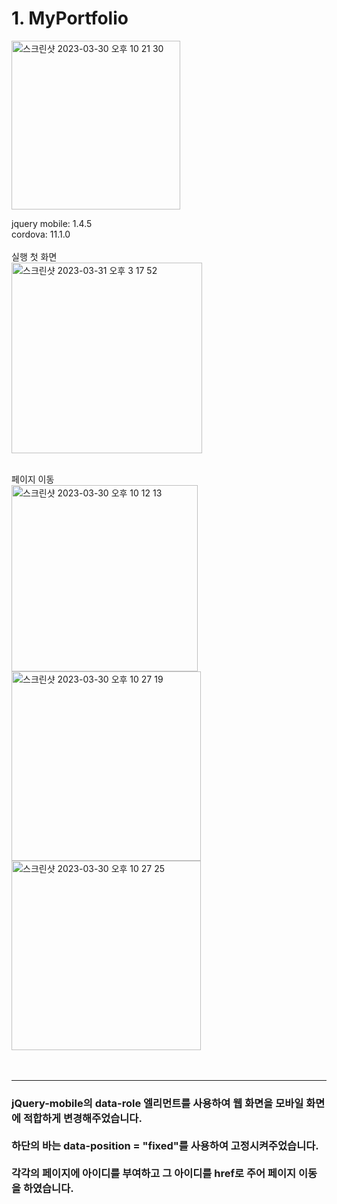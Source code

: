 <h1>1. MyPortfolio</h1>
<img width="270" alt="스크린샷 2023-03-30 오후 10 21 30" src="https://user-images.githubusercontent.com/114234223/228849582-7097cb36-b123-4441-8fcb-370220e63d94.png">

jquery mobile: 1.4.5 <br>
cordova: 11.1.0
<br><br>
실행 첫 화면 <br>
<img width="305" alt="스크린샷 2023-03-31 오후 3 17 52" src="https://user-images.githubusercontent.com/114234223/229038909-4f9595ab-2c6d-4172-b51a-74c2d1165683.png">

<br>
페이지 이동 <br>
<img width="298" alt="스크린샷 2023-03-30 오후 10 12 13" src="https://user-images.githubusercontent.com/114234223/228849768-b9047f01-271d-428c-80f2-968590a0f5fd.png">
<br>
<img width="303" alt="스크린샷 2023-03-30 오후 10 27 19" src="https://user-images.githubusercontent.com/114234223/228851341-7bd4468b-acc2-4a14-8431-073c511bf806.png">
<br>
<img width="303" alt="스크린샷 2023-03-30 오후 10 27 25" src="https://user-images.githubusercontent.com/114234223/228851358-105fb01d-5fdf-45ec-ad83-242bd607e371.png">
<br><br><br><hr>
<h3>jQuery-mobile의 data-role 엘리먼트를 사용하여 웹 화면을 모바일 화면에 적합하게 변경해주었습니다.<br><br>
하단의 바는 data-position = "fixed"를 사용하여 고정시켜주었습니다.<br><br>
각각의 페이지에 아이디를 부여하고 그 아이디를 href로 주어 페이지 이동을 하였습니다.</h3>
